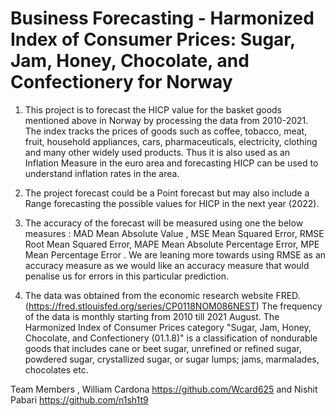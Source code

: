 # Business Forecasting - Harmonized Index of Consumer Prices: Sugar, Jam, Honey, Chocolate, and Confectionery for Norway

1. This project is to forecast the HICP value for the basket goods mentioned above in Norway by processing the data from 2010-2021. The index tracks the prices of goods such as coffee, tobacco, meat, fruit, household appliances, cars, pharmaceuticals, electricity, clothing and many other widely used products. Thus it is also used as an Inflation Measure in the euro area and forecasting HICP can be used to understand inflation rates in the area.

2. The project forecast could be a Point forecast but may also include a Range forecasting the possible values for HICP in the next year (2022).

3. The accuracy of the forecast will be measured using one the below measures :
MAD  Mean Absolute Value , 
MSE Mean Squared Error,
RMSE Root Mean Squared Error,
MAPE Mean Absolute Percentage Error,
MPE Mean Percentage Error 
. We are leaning more towards using RMSE as an accuracy measure as we would like an accuracy measure that would penalise us for errors in this particular prediction.

4. The data was obtained from the economic research website FRED. (https://fred.stlouisfed.org/series/CP0118NOM086NEST)
The frequency of the data is monthly starting from 2010 till 2021 August. The Harmonized Index of Consumer Prices category "Sugar, Jam, Honey, Chocolate, and Confectionery (01.1.8)" is a classification of nondurable goods that includes cane or beet sugar, unrefined or refined sugar, powdered sugar, crystallized sugar, or sugar lumps; jams, marmalades, chocolates etc. 

Team Members , William Cardona https://github.com/Wcard625 and Nishit Pabari https://github.com/n1sh1t9
